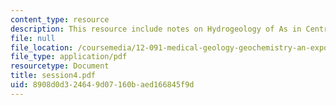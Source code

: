 ```yaml
---
content_type: resource
description: This resource include notes on Hydrogeology of As in Central Massachusetts.
file: null
file_location: /coursemedia/12-091-medical-geology-geochemistry-an-exposure-january-iap-2006/8908d0d324649d07160baed166845f9d_session4.pdf
file_type: application/pdf
resourcetype: Document
title: session4.pdf
uid: 8908d0d3-2464-9d07-160b-aed166845f9d
---
```

